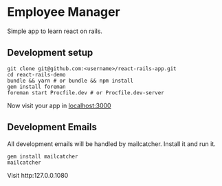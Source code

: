 # Employee Manager

Simple app to learn react on rails.

## Development setup

```shell
git clone git@github.com:<username>/react-rails-app.git
cd react-rails-demo
bundle && yarn # or bundle && npm install
gem install foreman
foreman start Procfile.dev # or Procfile.dev-server
```

Now visit your app in [localhost:3000](http://localhost:3000)

## Development Emails

All development emails will be handled by mailcatcher. Install it and run it.

```shell
gem install mailcatcher
mailcatcher
```

Visit http:127.0.0.1080

